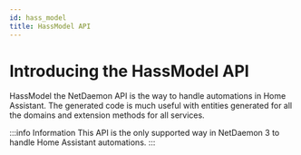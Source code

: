 ```yaml
---
id: hass_model
title: HassModel API
---
```


# Introducing the HassModel API
HassModel the NetDaemon API is the way to handle automations in Home Assistant. The generated code is much useful with entities generated for all the domains and extension methods for all services.

:::info Information
This API is the only supported way in NetDaemon 3 to handle Home Assistant automations.
:::
